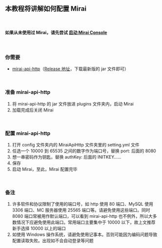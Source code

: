 ## 本教程将讲解如何配置 Mirai

<br>

#### 如果从未使用过 Mirai，请先尝试 [启动 Mirai Console](https://github.com/mamoe/mirai-console/blob/master/docs/Run.md)

<br>

### 你需要
- [mirai-api-http](https://github.com/project-mirai/mirai-api-http)（[Release 地址](https://github.com/project-mirai/mirai-api-http/releases)，下载最新版的 jar 文件即可）

<br>

### 准备 mirai-api-http
1. 将 mirai-api-http 的 jar 文件放进 plugins 文件夹内，启动 Mirai
1. 加载完成后关闭 Mirai

<br>

### 配置 mirai-api-http
1. 打开 config 文件夹内的 MiraiApiHttp 文件夹里的 setting.yml 文件
1. 任选一个 10000 到 65535 之间的数字作为端口号，替换 port: 后面的 8080
1. 想一串密码作为钥匙，替换 authKey: 后面的 INITKEY……
1. 保存
1. 启动 Mirai，至此，Mirai 配置完毕

<br>

### 备注
1. 许多软件和协议限制了使用的端口号，如 http 使用 80 端口、MySQL 使用 3306 端口、MC 服务器使用 25565 端口等。请避免使用这些端口。同时 8080 端口常被用作默认端口，可以看到 mirai-api-http 也不例外，所以大多数情况下应避免使用此端口。常用端口主要集中于 10000 以下，故上文推荐新手选择 10000 以上的端口
1. 如使用 Windows 操作系统，请避免使用记事本。否则可能因为编码问题导致配置读取失败。出现如不会自动登录等问题